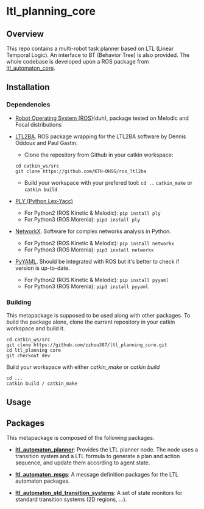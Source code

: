# ltl_planning_core

## Overview
This repo contains a multi-robot task planner based on LTL (Linear Temporal Logic). An interface to BT (Behavior Tree)
is also provided. The whole codebase is developed upon a ROS package from [ltl_automaton_core](https://github.com/KTH-SML/ltl_automaton_core).

## Installation

### Dependencies
- [Robot Operating System (ROS)](http://wiki.ros.org)(duh), package tested on Melodic and Focal distributions

- [LTL2BA](https://github.com/KTH-DHSG/ros_ltl2ba). ROS package wrapping for the LTL2BA software by Dennis Oddoux and Paul Gastin.
    - Clone the repository from Github in your catkin workspace:
    ```
    cd catkin_ws/src
    git clone https://github.com/KTH-DHSG/ros_ltl2ba
    ```
    - Build your workspace with your prefered tool:
    `cd ..`
    `catkin_make` or `catkin build`

- [PLY (Python Lex-Yacc)](http://www.dabeaz.com/ply/)
	- For Python2 (ROS Kinetic & Melodic):
	`pip install ply`
	- For Python3 (ROS Morenia):
	`pip3 install ply`

- [NetworkX](https://networkx.org/). Software for complex networks analysis in Python.
	- For Python2 (ROS Kinetic & Melodic):
	`pip install networkx`
	- For Python3 (ROS Morenia):
	`pip3 install networkx`

- [PyYAML](https://pyyaml.org/). Should be integrated with ROS but it's better to check if version is up-to-date.
	- For Python2 (ROS Kinetic & Melodic):
	`pip install pyyaml`
	- For Python3 (ROS Morenia):
	`pip3 install pyyaml`


### Building
This metapackage is supposed to be used along with other packages. To build the package alone, clone 
the current repository in your catkin workspace and build it.

```
cd catkin_ws/src
git clone https://github.com/zzhou387/ltl_planning_core.git
cd ltl_planning core
git checkout dev
```

Build your workspace with either *catkin_make* or *catkin build*
```
cd ...
catkin build / catkin_make
```

## Usage


## Packages
This metapackage is composed of the following packages.

- **[ltl_automaton_planner](/ltl_automaton_planner)**: Provides the LTL planner node. The node uses a transition system and a LTL formula to generate a plan and action sequence, and update them according to agent state.

- **[ltl_automaton_msgs](/ltl_automaton_msgs)**: A message definition packages for the LTL automaton packages.

- **[ltl_automaton_std_transition_systems](/ltl_automaton_std_transition_systems)**: A set of state monitors for standard transition systems (2D regions, ...).
